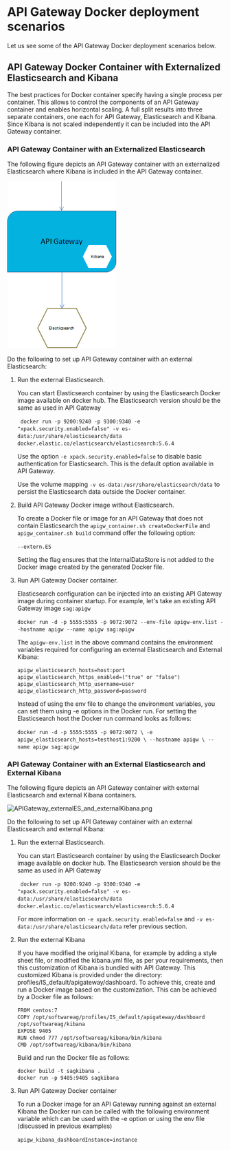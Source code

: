 # API Gateway Docker deployment scenarios

Let us see some of the API Gateway Docker deployment scenarios below.

## API Gateway Docker Container with Externalized Elasticsearch and Kibana
The best practices for Docker container specify having a single process per container. This allows to control the components of an API Gateway container and enables horizontal scaling. A full split results into three separate containers, one each for API Gateway, Elasticsearch and Kibana. Since Kibana is not scaled independently it can be included into the API Gateway container.

### API Gateway Container with an Externalized Elasticsearch
The following figure depicts an API Gateway container with an externalized Elasticsearch where Kibana is included in the API Gateway container.

![APIGateway_and_externalES.png](images/APIGateway_and_externalES.png)

Do the following to set up API Gateway container with an external Elasticsearch:
1. Run the external Elasticsearch.
   
   You can start Elasticsearch container by using the Elasticsearch Docker image available on docker hub. The Elasticsearch version should be the same as used in API Gateway
   
   ``` docker run -p 9200:9240 -p 9300:9340 -e "xpack.security.enabled=false" -v es-data:/usr/share/elasticsearch/data docker.elastic.co/elasticsearch/elasticsearch:5.6.4```
   
   Use the option `-e xpack.security.enabled=false` to disable basic authentication for Elasticsearch. This is the default option available in API Gateway.
   
   Use the volume mapping `-v es-data:/usr/share/elasticsearch/data` to persist the Elasticsearch data outside the Docker container.

2. Build API Gateway Docker image without Elasticsearch.
   
   To create a Docker file or image for an API Gateway that does not contain Elasticsearch the `apigw_container.sh createDockerFile` and `apigw_container.sh build` command offer the following option:
   
   ```--extern.ES```
   
   Setting the flag ensures that the InternalDataStore is not added to the Docker image created by the generated Docker file.
    
3. Run API Gateway Docker container.
    
    Elasticsearch configuration can be injected into an existing API Gateway image during container startup. For example, let's take an existing API Gateway image `sag:apigw`
    
    ```docker run -d -p 5555:5555 -p 9072:9072 --env-file apigw-env.list --hostname apigw --name apigw sag:apigw```
    
    The `apigw-env.list` in the above command contains the environment variables required for configuring an external Elasticsearch and External Kibana:
    
    ```
    apigw_elasticsearch_hosts=host:port
    apigw_elasticsearch_https_enabled=("true" or "false")
    apigw_elasticsearch_http_username=user
    apigw_elasticsearch_http_password=password
    ```
    
    Instead of using the env file to change the environment variables, you can set them using -e options in the Docker run. For setting the Elasticsearch host the Docker run command looks as follows:
    
    ```docker run -d -p 5555:5555 -p 9072:9072 \ -e apigw_elasticsearch_hosts=testhost1:9200 \ --hostname apigw \ --name apigw sag:apigw```
    
### API Gateway Container with an External Elasticsearch and External Kibana

The following figure depicts an API Gateway container with external Elasticsearch and external Kibana containers.

![APIGateway_externalES_and_externalKibana.png](images/APIGateway_externalES_and_externalKibana.png)

Do the following to set up API Gateway container with an external Elasticsearch and external Kibana:

1. Run the external Elasticsearch.
   
   You can start Elasticsearch container by using the Elasticsearch Docker image available on docker hub. The Elasticsearch version should be the same as used in API Gateway
   
   ``` docker run -p 9200:9240 -p 9300:9340 -e "xpack.security.enabled=false" -v es-data:/usr/share/elasticsearch/data docker.elastic.co/elasticsearch/elasticsearch:5.6.4```
   
   For more information on `-e xpack.security.enabled=false` and `-v es-data:/usr/share/elasticsearch/data` refer previous section.
   
2. Run the external Kibana

   If you have modified the original Kibana, for example by adding a style sheet file, or modified the kibana.yml file, as per your requirements, then this customization of Kibana is bundled with API Gateway. This customized Kibana is provided under the directory: profiles/IS_default/apigateway/dashboard. To achieve this, create and run a Docker image based on the customization. This can be achieved by a Docker file as follows:
   
   ```
   FROM centos:7
   COPY /opt/softwareag/profiles/IS_default/apigateway/dashboard /opt/softwareag/kibana
   EXPOSE 9405
   RUN chmod 777 /opt/softwareag/kibana/bin/kibana
   CMD /opt/softwareag/kibana/bin/kibana
   ```
   
   Build and run the Docker file as follows:
   
   ```
   docker build -t sagkibana .
   docker run -p 9405:9405 sagkibana
   ```
   
3. Run API Gateway Docker container
   
   To run a Docker image for an API Gateway running against an external Kibana the Docker run can be called with the following environment variable which can be used with the -e option or using the env file (discussed in previous examples)
   
   ```apigw_kibana_dashboardInstance=instance```
   
   
